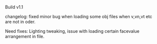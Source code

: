 Build v1.1

changelog:
fixed minor bug when loading some obj files when v,vn,vt etc are not in oder.


Need fixes:
Lighting tweaking, issue with loading certain facevalue arrangement in file.
